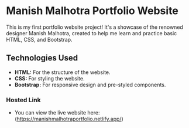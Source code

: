 # Manish Malhotra Portfolio Website

This is my first portfolio website project! It's a showcase of the renowned designer Manish Malhotra, created to help me learn and practice basic HTML, CSS, and Bootstrap.

## Technologies Used

- **HTML:** For the structure of the website.
- **CSS:** For styling the website.
- **Bootstrap:** For responsive design and pre-styled components.
  
### Hosted Link
- You can view the live website here: (https://manishmalhotraportfolio.netlify.app/)
